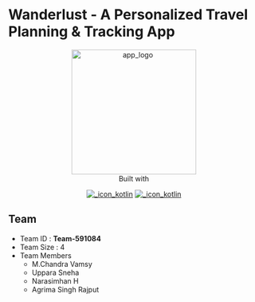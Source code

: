 # Wanderlust - A Personalized Travel Planning & Tracking App

<div align="center">
<a href="#" title="App Logo"><img src="![image](https://github.com/smartinternz02/SI-GuidedProject-587115-1696856769/assets/90548992/34b4a5ab-bb0a-46d7-84a7-a89f73b0ef0d)" style="width:250px;height:250px" alt="app_logo" title="App Logo" /></a>
</div>



<div align="center">
<span>Built with</span>

[![_icon_kotlin](https://img.shields.io/badge/kotlin-E24462?style=for-the-badge&logo=kotlin&logoColor=ffffff "Kotlin")](#)
[![_icon_kotlin](https://img.shields.io/badge/jetpack_compose-092937?style=for-the-badge&logo=jetpack-compose&logoColor=ffffff "Kotlin")](#)
</div>

## Team

- Team ID : **Team-591084**
- Team Size : 4
- Team Members
  - M.Chandra Vamsy
  - Uppara Sneha
  - Narasimhan H
  - Agrima Singh Rajput
 

